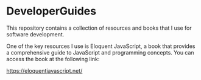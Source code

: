 # DeveloperGuides

This repository contains a collection of resources and books that I use for software development.

One of the key resources I use is Eloquent JavaScript, a book that provides a comprehensive guide to JavaScript and programming concepts. You can access the book at the following link:

https://eloquentjavascript.net/